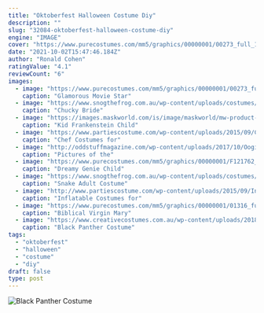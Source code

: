 ```yaml
---
title: "Oktoberfest Halloween Costume Diy"
description: ""
slug: "32084-oktoberfest-halloween-costume-diy"
engine: "IMAGE"
cover: "https://www.purecostumes.com/mm5/graphics/00000001/00273_full_1.jpg"
date: "2021-10-02T15:47:46.184Z"
author: "Ronald Cohen"
ratingValue: "4.1"
reviewCount: "6"
images:
  - image: "https://www.purecostumes.com/mm5/graphics/00000001/00273_full_1.jpg"
    caption: "Glamorous Movie Star"
  - image: "https://www.snogthefrog.com.au/wp-content/uploads/costumes/chuck_and_bride_childs_play_costume.jpg"
    caption: "Chucky Bride"
  - image: "https://images.maskworld.com/is/image/maskworld/mw-product-zoom/kid-frankenstein-child-costume--mw-107731-1.jpg"
    caption: "Kid Frankenstein Child"
  - image: "https://www.partiescostume.com/wp-content/uploads/2015/09/Chef-Costume-for-Adults.jpg"
    caption: "Chef Costumes for"
  - image: "http://oddstuffmagazine.com/wp-content/uploads/2017/10/Oogie-Boogie.jpg"
    caption: "Pictures of the"
  - image: "https://www.purecostumes.com/mm5/graphics/00000001/F121762_full_1.jpg"
    caption: "Dreamy Genie Child"
  - image: "https://www.snogthefrog.com.au/wp-content/uploads/costumes/costume_1283589985_Animal-Snake-Female.jpg"
    caption: "Snake Adult Costume"
  - image: "http://www.partiescostume.com/wp-content/uploads/2015/09/Inflatable-Costumes-for-Kids.jpg"
    caption: "Inflatable Costumes for"
  - image: "https://www.purecostumes.com/mm5/graphics/00000001/01316_full_1.jpg"
    caption: "Biblical Virgin Mary"
  - image: "https://www.creativecostumes.com.au/wp-content/uploads/2018/07/CC_April_18_041.jpg"
    caption: "Black Panther Costume"
tags:
  - "oktoberfest"
  - "halloween"
  - "costume"
  - "diy"
draft: false
type: post
---
```



![Black Panther Costume](https://www.creativecostumes.com.au/wp-content/uploads/2018/07/CC_April_18_041.jpg "Black Panther Costume")


<!--inArticleAds-->

<!--galleryOne-->


<!--inArticleAds-->

<!--galleryTwo-->


<!--galleryThree-->

